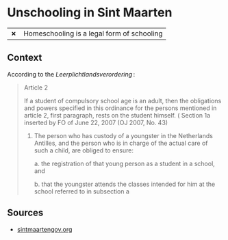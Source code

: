# Unschooling in Sint Maarten
| | |
|-|-|
| __✗__ | Homeschooling is a legal form of schooling |

## Context

According to the _Leerplichtlandsverordering_ :

> Article 2
> 
> If a student of compulsory school age is an adult, then the obligations and powers
> specified in this ordinance for the persons mentioned in article 2, first paragraph, rests on the student himself. ( Section 1a inserted by FO of June 22, 2007 (OJ 2007, No. 43)
> 
> 1. The person who has custody of a youngster in the Netherlands Antilles, and the person who is in charge of the actual care of such a child,
> are obliged to ensure:
> 
>    a. the registration of that young person as a student in a school, and
> 
>    b. that the youngster attends the classes intended for him at the school referred to in subsection a

## Sources

* [sintmaartengov.org](http://www.sintmaartengov.org/government/ECYS/Compulsory-Education/Pages/Law-on-Compulsory-Education.aspx)
